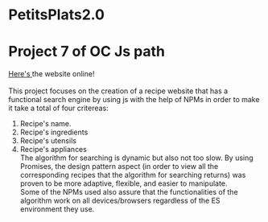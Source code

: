 # PetitsPlats2.0
# Project 7 of OC Js path
<a href="https://engy-dev.github.io/algorithmDeRecherche-petits-plats/"> Here's </a> the website online! <br> <br>
This project focuses on the creation of a recipe website that has a functional search engine by using js with the help of NPMs in order to make it take a total of four critereas:
1. Recipe's name.
2. Recipe's ingredients
3. Recipe's utensils
4. Recipe's appliances
<br>The algorithm for searching is dynamic but also not too slow. By using Promises, the design pattern aspect (in order to view all the corresponding recipes that the algorithm for searching returns) was proven to be more adaptive, flexible, and easier to manipulate.<br>
Some of the NPMs used also assure that the functionalities of the algorithm work on all devices/browsers regardless of the ES environment they use.
